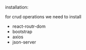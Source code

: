 installation:

for crud operations we need to install 
- react-routr-dom
- bootstrap
- axios
- json-server